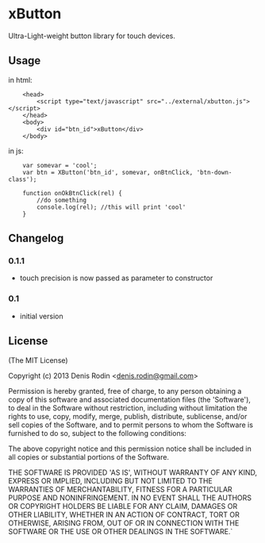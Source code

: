 xButton
========

Ultra-Light-weight button library for touch devices.

Usage
---------

in html:

		<head>
			<script type="text/javascript" src="../external/xbutton.js"></script>
		</head>
		<body>
			<div id="btn_id">xButton</div>
		</body>

in js:

		var somevar = 'cool';
		var btn = XButton('btn_id', somevar, onBtnClick, 'btn-down-class');

		function onOkBtnClick(rel) {
        	//do something
        	console.log(rel); //this will print 'cool'
    	}

Changelog
---------

### 0.1.1 ###

 + touch precision is now passed as parameter to constructor

### 0.1 ###

 * initial version


## License

(The MIT License)

Copyright (c) 2013 Denis Rodin &lt;denis.rodin@gmail.com&gt;

Permission is hereby granted, free of charge, to any person obtaining
a copy of this software and associated documentation files (the
'Software'), to deal in the Software without restriction, including
without limitation the rights to use, copy, modify, merge, publish,
distribute, sublicense, and/or sell copies of the Software, and to
permit persons to whom the Software is furnished to do so, subject to
the following conditions:

The above copyright notice and this permission notice shall be
included in all copies or substantial portions of the Software.

THE SOFTWARE IS PROVIDED 'AS IS', WITHOUT WARRANTY OF ANY KIND,
EXPRESS OR IMPLIED, INCLUDING BUT NOT LIMITED TO THE WARRANTIES OF
MERCHANTABILITY, FITNESS FOR A PARTICULAR PURPOSE AND NONINFRINGEMENT.
IN NO EVENT SHALL THE AUTHORS OR COPYRIGHT HOLDERS BE LIABLE FOR ANY
CLAIM, DAMAGES OR OTHER LIABILITY, WHETHER IN AN ACTION OF CONTRACT,
TORT OR OTHERWISE, ARISING FROM, OUT OF OR IN CONNECTION WITH THE
SOFTWARE OR THE USE OR OTHER DEALINGS IN THE SOFTWARE.`